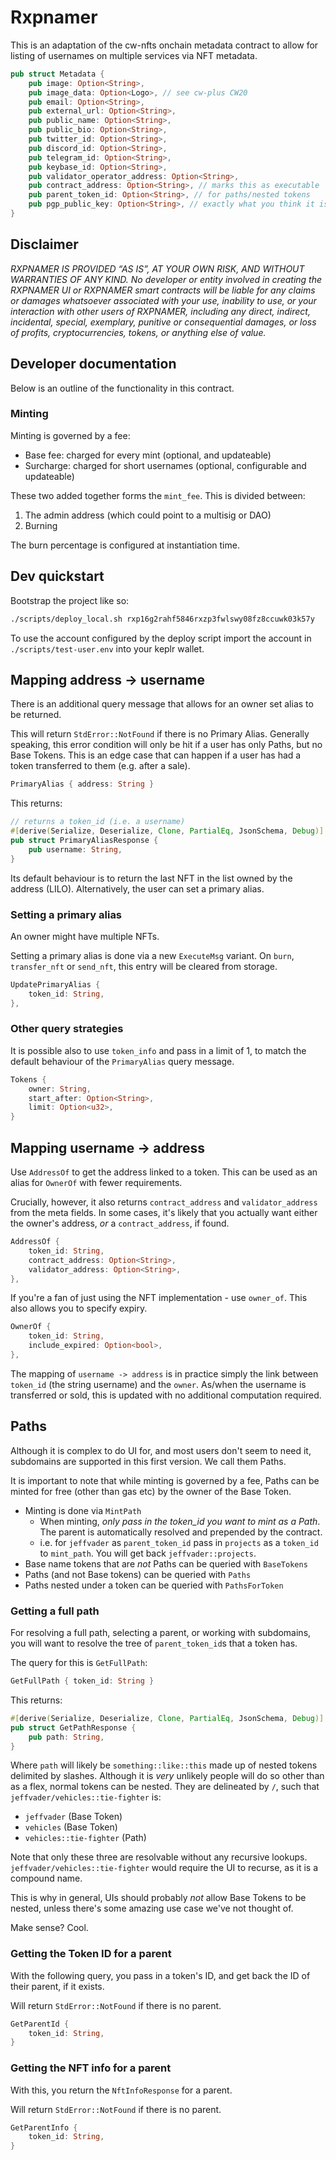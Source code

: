 # Rxpnamer

This is an adaptation of the cw-nfts onchain metadata contract to
allow for listing of usernames on multiple services via NFT metadata.

```rust
pub struct Metadata {
    pub image: Option<String>,
    pub image_data: Option<Logo>, // see cw-plus CW20
    pub email: Option<String>,
    pub external_url: Option<String>,
    pub public_name: Option<String>,
    pub public_bio: Option<String>,
    pub twitter_id: Option<String>,
    pub discord_id: Option<String>,
    pub telegram_id: Option<String>,
    pub keybase_id: Option<String>,
    pub validator_operator_address: Option<String>,
    pub contract_address: Option<String>, // marks this as executable
    pub parent_token_id: Option<String>, // for paths/nested tokens
    pub pgp_public_key: Option<String>, // exactly what you think it is
}
```
## Disclaimer

_RXPNAMER IS PROVIDED “AS IS”, AT YOUR OWN RISK, AND WITHOUT WARRANTIES OF ANY KIND. No developer or entity involved in creating the RXPNAMER UI or RXPNAMER smart contracts will be liable for any claims or damages whatsoever associated with your use, inability to use, or your interaction with other users of RXPNAMER, including any direct, indirect, incidental, special, exemplary, punitive or consequential damages, or loss of profits, cryptocurrencies, tokens, or anything else of value._

## Developer documentation

Below is an outline of the functionality in this contract.

### Minting

Minting is governed by a fee:

- Base fee: charged for every mint (optional, and updateable)
- Surcharge: charged for short usernames (optional, configurable and updateable)

These two added together forms the `mint_fee`. This is divided between:

1. The admin address (which could point to a multisig or DAO)
2. Burning

The burn percentage is configured at instantiation time.

## Dev quickstart

Bootstrap the project like so:

```bash
./scripts/deploy_local.sh rxp16g2rahf5846rxzp3fwlswy08fz8ccuwk03k57y
```

To use the account configured by the deploy script import the account
in `./scripts/test-user.env` into your keplr wallet.

## Mapping address -> username

There is an additional query message that allows for an owner set
alias to be returned.

This will return `StdError::NotFound` if there is no Primary Alias.
Generally speaking, this error condition will only be hit if a user has only Paths, but no Base Tokens.
This is an edge case that can happen if a user has had a token transferred to them (e.g. after a sale).

```rust
PrimaryAlias { address: String }
```

This returns:

```rust
// returns a token_id (i.e. a username)
#[derive(Serialize, Deserialize, Clone, PartialEq, JsonSchema, Debug)]
pub struct PrimaryAliasResponse {
    pub username: String,
}
```

Its default behaviour is to return the last NFT in the list owned by
the address (LILO). Alternatively, the user can set a primary alias.

### Setting a primary alias

An owner might have multiple NFTs.

Setting a primary alias is done via a new `ExecuteMsg` variant. On
`burn`, `transfer_nft` or `send_nft`, this entry will be cleared from
storage.

```rust
UpdatePrimaryAlias {
    token_id: String,
},
```

### Other query strategies

It is possible also to use `token_info` and pass in a limit of 1, to
match the default behaviour of the `PrimaryAlias` query message.

```rust
Tokens {
    owner: String,
    start_after: Option<String>,
    limit: Option<u32>,
}
```

## Mapping username -> address

Use `AddressOf` to get the address linked to a token. This can be used as an alias for `OwnerOf` with fewer requirements.

Crucially, however, it also returns `contract_address` and `validator_address` from the meta fields. In some cases, it's likely that you actually want either the owner's address, _or_ a `contract_address`, if found.

```rust
AddressOf {
    token_id: String,
    contract_address: Option<String>,
    validator_address: Option<String>,
},
```

If you're a fan of just using the NFT implementation - use `owner_of`. This also allows you to specify expiry.

```rust
OwnerOf {
    token_id: String,
    include_expired: Option<bool>,
},
```

The mapping of `username -> address` is in practice simply the link
between `token_id` (the string username) and the `owner`. As/when the
username is transferred or sold, this is updated with no additional
computation required.

## Paths

Although it is complex to do UI for, and most users don't seem to need it, subdomains are supported in this first version. We call them Paths.

It is important to note that while minting is governed by a fee, Paths can be minted for free (other than gas etc) by the owner of the Base Token.

- Minting is done via `MintPath`
    - When minting, _only pass in the token_id you want to mint as a Path_. The parent is automatically resolved and prepended by the contract.
    - i.e. for `jeffvader` as `parent_token_id` pass in `projects` as a `token_id` to `mint_path`. You will get back `jeffvader::projects`.
- Base name tokens that are _not_ Paths can be queried with `BaseTokens`
- Paths (and not Base tokens) can be queried with `Paths`
- Paths nested under a token can be queried with `PathsForToken`

### Getting a full path

For resolving a full path, selecting a parent, or working with subdomains, you will want to resolve the tree of `parent_token_id`s that a token has.

The query for this is `GetFullPath`:

```rust
GetFullPath { token_id: String }
```

This returns:

```rust
#[derive(Serialize, Deserialize, Clone, PartialEq, JsonSchema, Debug)]
pub struct GetPathResponse {
    pub path: String,
}
```

Where `path` will likely be `something::like::this` made up of nested tokens delimited by slashes.
Although it is _very_ unlikely people will do so other than as a flex, normal tokens can be nested.
They are delineated by `/`, such that `jeffvader/vehicles::tie-fighter` is:

- `jeffvader` (Base Token)
- `vehicles` (Base Token)
- `vehicles::tie-fighter` (Path)

Note that only these three are resolvable without any recursive lookups. `jeffvader/vehicles::tie-fighter` would require the UI to recurse, as it is a compound name.

This is why in general, UIs should probably _not_ allow Base Tokens to be nested, unless there's some amazing use case we've not thought of.

Make sense? Cool.

### Getting the Token ID for a parent

With the following query, you pass in a token's ID, and get back the ID of their parent, if it exists.

Will return `StdError::NotFound` if there is no parent.

```rust
GetParentId {
    token_id: String,
}
```

### Getting the NFT info for a parent

With this, you return the `NftInfoResponse` for a parent.

Will return `StdError::NotFound` if there is no parent.

```rust
GetParentInfo {
    token_id: String,
}
```
